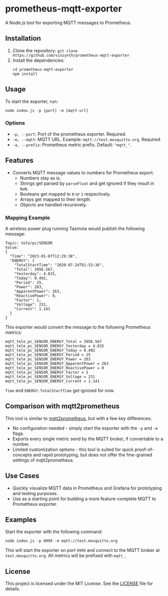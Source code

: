 # prometheus-mqtt-exporter

A Node.js tool for exporting MQTT messages to Prometheus.

## Installation

1. Clone the repository:
   `git clone https://github.com/vinzynth/prometheus-mqtt-exporter`
2. Install the dependencies:
   ```
   cd prometheus-mqtt-exporter
   npm install
   ```

## Usage

To start the exporter, run:
```
node index.js -p [port] -m [mqtt-url]
```

### Options

- `-p, --port`: Port of the prometheus exporter. Required.
- `-m, --mqtt`: MQTT URL. Example: `mqtt://test.mosquitto.org`. Required.
- `-a, --prefix`: Prometheus metric prefix. Default: `"mqtt_"`.

## Features

- Converts MQTT message values to numbers for Prometheus export.
  - Numbers stay as is.
  - Strings get parsed by `parseFloat` and get ignored if they result in `NaN`.
  - Booleans get mapped to `0` or `1` respectively.
  - Arrays get mapped to their length.
  - Objects are handled recursively.

### Mapping Example

A wireless power plug running Tasmota would publish the following message:

```
Topic: tele/pc/SENSOR
Value:
{
  "Time": "2023-01-07T12:29:38",
  "ENERGY": {
    "TotalStartTime": "2020-07-24T01:53:36",
    "Total": 3956.567,
    "Yesterday": 4.815,
    "Today": 0.492,
    "Period": 25,
    "Power": 263,
    "ApparentPower": 263,
    "ReactivePower": 0,
    "Factor": 1,
    "Voltage": 231,
    "Current": 1.141
  }
}
```

This exporter would convert the message to the following Prometheus metrics:

```
mqtt_tele_pc_SENSOR_ENERGY_Total = 3956.567
mqtt_tele_pc_SENSOR_ENERGY_Yesterday = 4.815
mqtt_tele_pc_SENSOR_ENERGY_Today = 0.492
mqtt_tele_pc_SENSOR_ENERGY_Period = 25
mqtt_tele_pc_SENSOR_ENERGY_Power = 263
mqtt_tele_pc_SENSOR_ENERGY_ApparentPower = 263
mqtt_tele_pc_SENSOR_ENERGY_ReactivePower = 0
mqtt_tele_pc_SENSOR_ENERGY_Factor = 1
mqtt_tele_pc_SENSOR_ENERGY_Voltage = 231
mqtt_tele_pc_SENSOR_ENERGY_Current = 1.141
```

`Time` and `ENERGY.TotalStartTime` get ignored for now.

## Comparison with mqtt2prometheus

This tool is similar to [mqtt2prometheus](https://github.com/hikhvar/mqtt2prometheus), but with a few key differences:

- No configuration needed - simply start the exporter with the `-p` and `-m` flags.
- Exports every single metric send by the MQTT broker, if convertable to a number.
- Limited customization options - this tool is suited for quick proof-of-concepts and rapid prototyping, but does not offer the fine-grained settings of mqtt2prometheus.

## Use Cases

- Quickly visualize MQTT data in Prometheus and Grafana for prototyping and testing purposes.
- Use as a starting point for building a more feature-complete MQTT to Prometheus exporter.

## Examples

Start the exporter with the following command:
```
node index.js -p 9999 -m mqtt://test.mosquitto.org
```

This will start the exporter on port `9999` and connect to the MQTT broker at `test.mosquitto.org`. All metrics will be prefixed with `mqtt_`.

## License

This project is licensed under the MIT License. See the [LICENSE](LICENSE) file for details.